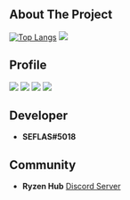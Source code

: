 ## About The Project

[![Top Langs](https://github-readme-stats.vercel.app/api/top-langs/?username=SEFLAS&layout=compact&theme=vision-friendly-dark)](https://github.com/anuraghazra/github-readme-stats)
![](https://cdn.discordapp.com/attachments/975219114937311265/996751893432909885/R.png)
## Profile
![](https://komarev.com/ghpvc/?username=SEFLAS&color=000000)
![](https://img.shields.io/badge/Discord-SEFLAS%235018-black)
![](https://img.shields.io/github/languages/top/SEFLAS/x09_log)
![](https://img.shields.io/github/followers/SEFLAS?style=social)

## Developer
- **SEFLAS#5018**
## Community
- **Ryzen Hub** [Discord Server](https://discord.gg/nCRxx5czEh)

